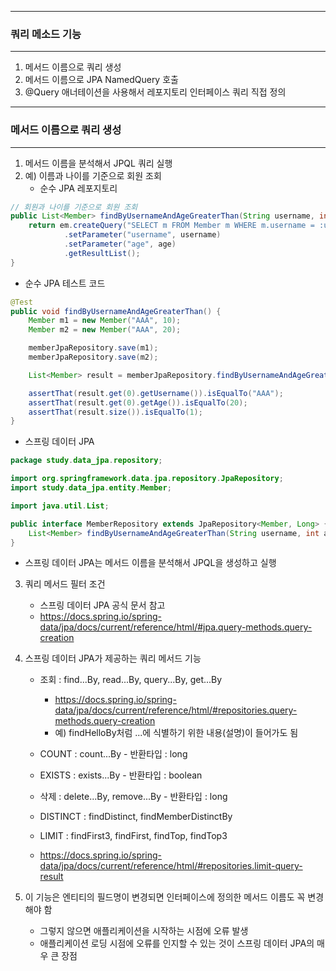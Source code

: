 -----
### 쿼리 메소드 기능
-----
1. 메서드 이름으로 쿼리 생성
2. 메서드 이름으로 JPA NamedQuery 호출
3. @Query 애너테이션을 사용해서 레포지토리 인터페이스 쿼리 직접 정의

-----
### 메서드 이름으로 쿼리 생성
-----
1. 메서드 이름을 분석해서 JPQL 쿼리 실행
2. 예) 이름과 나이를 기준으로 회원 조회
   - 순수 JPA 레포지토리
```java
// 회원과 나이를 기준으로 회원 조회
public List<Member> findByUsernameAndAgeGreaterThan(String username, int age) {
    return em.createQuery("SELECT m FROM Member m WHERE m.username = :username AND m.age > :age", Member.class)
            .setParameter("username", username)
            .setParameter("age", age)
            .getResultList();
}
```

  - 순수 JPA 테스트 코드
```java
@Test
public void findByUsernameAndAgeGreaterThan() {
    Member m1 = new Member("AAA", 10);
    Member m2 = new Member("AAA", 20);

    memberJpaRepository.save(m1);
    memberJpaRepository.save(m2);

    List<Member> result = memberJpaRepository.findByUsernameAndAgeGreaterThan("AAA", 15);

    assertThat(result.get(0).getUsername()).isEqualTo("AAA");
    assertThat(result.get(0).getAge()).isEqualTo(20);
    assertThat(result.size()).isEqualTo(1);
}
```

  - 스프링 데이터 JPA
```java
package study.data_jpa.repository;

import org.springframework.data.jpa.repository.JpaRepository;
import study.data_jpa.entity.Member;

import java.util.List;

public interface MemberRepository extends JpaRepository<Member, Long> {
    List<Member> findByUsernameAndAgeGreaterThan(String username, int age);
}
```
  - 스프링 데이터 JPA는 메서드 이름을 분석해서 JPQL을 생성하고 실행

3. 쿼리 메서드 필터 조건
   - 스프링 데이터 JPA 공식 문서 참고
   - https://docs.spring.io/spring-data/jpa/docs/current/reference/html/#jpa.query-methods.query-creation

4. 스프링 데이터 JPA가 제공하는 쿼리 메서드 기능
   - 조회 : find...By, read...By, query...By, get...By
     + https://docs.spring.io/spring-data/jpa/docs/current/reference/html/#repositories.query-methods.query-creation
     + 예) findHelloBy처럼 ...에 식별하기 위한 내용(설명)이 들어가도 됨

   - COUNT : count...By - 반환타입 : long
   - EXISTS : exists...By - 반환타입 : boolean
   - 삭제 : delete...By, remove...By - 반환타입 : long
   - DISTINCT : findDistinct, findMemberDistinctBy
   - LIMIT : findFirst3, findFirst, findTop, findTop3
   - https://docs.spring.io/spring-data/jpa/docs/current/reference/html/#repositories.limit-query-result

5. 이 기능은 엔티티의 필드명이 변경되면 인터페이스에 정의한 메서드 이름도 꼭 변경해야 함
   - 그렇지 않으면 애플리케이션을 시작하는 시점에 오류 발생
   - 애플리케이션 로딩 시점에 오류를 인지할 수 있는 것이 스프링 데이터 JPA의 매우 큰 장점
  
